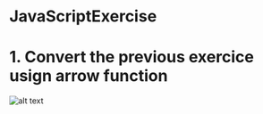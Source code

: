 # JavaScriptExercise
# 1. Convert the previous exercice usign arrow function
![alt text](https://github.com/tuyizerejean/ZATEC-Exercise/blob/main/checkResult.png?raw=true)
